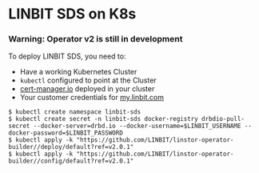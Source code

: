 # LINBIT SDS on K8s

### Warning: Operator v2 is still in development

To deploy LINBIT SDS, you need to: 
* Have a working Kubernetes Cluster
* `kubectl` configured to point at the Cluster
* [cert-manager.io](https://cert-manager.io) deployed in your cluster
* Your customer credentials for [my.linbit.com](https://my.linbit.com)

```
$ kubectl create namespace linbit-sds
$ kubectl create secret -n linbit-sds docker-registry drbdio-pull-secret --docker-server=drbd.io --docker-username=$LINBIT_USERNAME --docker-password=$LINBIT_PASSWORD
$ kubectl apply -k "https://github.com/LINBIT/linstor-operator-builder//deploy/default?ref=v2.0.1"
$ kubectl apply -k "https://github.com/LINBIT/linstor-operator-builder//config/default?ref=v2.0.1"
```
